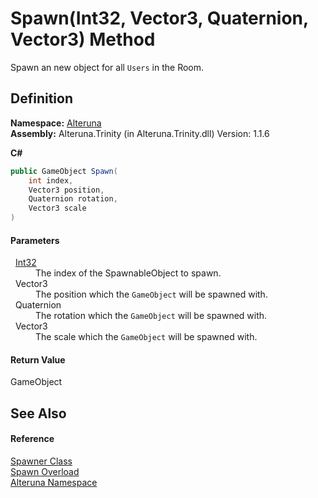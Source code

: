 # Spawn(Int32, Vector3, Quaternion, Vector3) Method


Spawn an new object for all `Users` in the Room.



## Definition
**Namespace:** <a href="N_Alteruna">Alteruna</a>  
**Assembly:** Alteruna.Trinity (in Alteruna.Trinity.dll) Version: 1.1.6

**C#**
``` C#
public GameObject Spawn(
	int index,
	Vector3 position,
	Quaternion rotation,
	Vector3 scale
)
```



#### Parameters
<dl><dt>  <a href="https://learn.microsoft.com/dotnet/api/system.int32" target="_blank" rel="noopener noreferrer">Int32</a></dt><dd>The index of the SpawnableObject to spawn.</dd><dt>  Vector3</dt><dd>The position which the <code>GameObject</code> will be spawned with.</dd><dt>  Quaternion</dt><dd>The rotation which the <code>GameObject</code> will be spawned with.</dd><dt>  Vector3</dt><dd>The scale which the <code>GameObject</code> will be spawned with.</dd></dl>

#### Return Value
GameObject

## See Also


#### Reference
<a href="T_Alteruna_Spawner">Spawner Class</a>  
<a href="Overload_Alteruna_Spawner_Spawn">Spawn Overload</a>  
<a href="N_Alteruna">Alteruna Namespace</a>  

